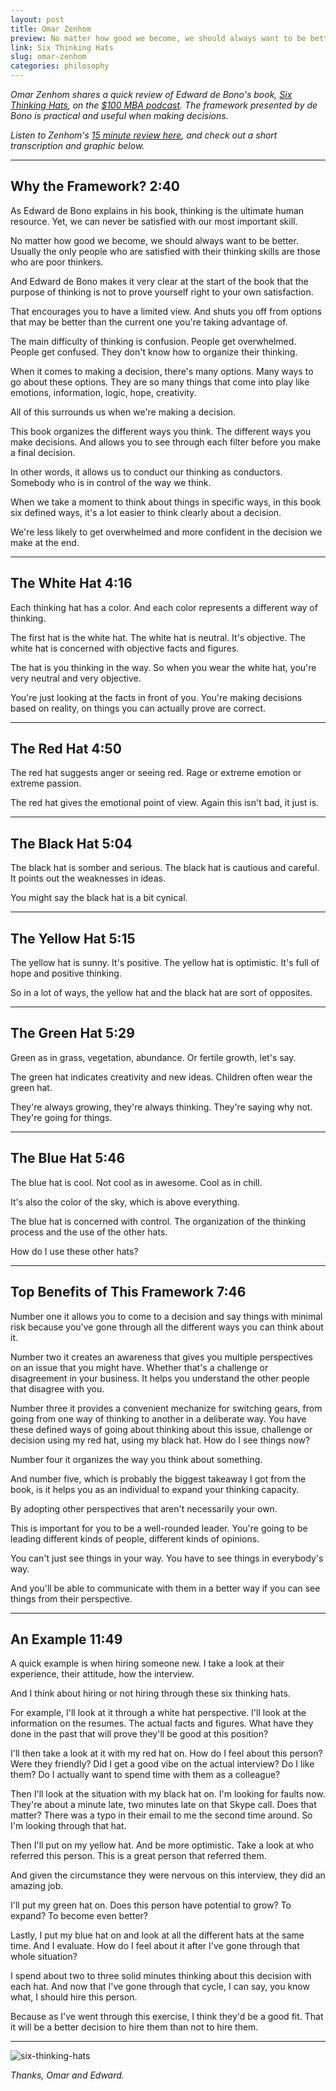 ```yaml
---
layout: post
title: Omar Zenhom 
preview: No matter how good we become, we should always want to be better. 
link: Six Thinking Hats
slug: omar-zenhom
categories: philosophy
---
```


*Omar Zenhom shares a quick review of Edward de Bono's book, [Six Thinking Hats](http://www.amazon.com/Six-Thinking-Hats-Edward-Bono/dp/0316178314), on the [$100 MBA podcast](http://100mba.net/show/). The framework presented by de Bono is practical and useful when making decisions.*

*Listen to Zenhom's [15 minute review here](https://soundcloud.com/businessrepublic/mba408-must-read-the-six-thinking-hats-by-edward-de-bono), and check out a short transcription and graphic below.*

* * * 

## Why the Framework? 2:40 

As Edward de Bono explains in his book, thinking is the ultimate human resource. Yet, we can never be satisfied with our most important skill. 

No matter how good we become, we should always want to be better. Usually the only people who are satisfied with their thinking skills are those who are poor thinkers. 

And Edward de Bono makes it very clear at the start of the book that the purpose of thinking is not to prove yourself right to your own satisfaction. 

That encourages you to have a limited view. And shuts you off from options that may be better than the current one you're taking advantage of. 

The main difficulty of thinking is confusion. People get overwhelmed. People get confused. They don't know how to organize their thinking. 

When it comes to making a decision, there's many options. Many ways to go about these options. They are so many things that come into play like emotions, information, logic, hope, creativity. 

All of this surrounds us when we're making a decision. 

This book organizes the different ways you think. The different ways you make decisions. And allows you to see through each filter before you make a final decision. 

In other words, it allows us to conduct our thinking as conductors. Somebody who is in control of the way we think. 

When we take a moment to think about things in specific ways, in this book six defined ways, it's a lot easier to think clearly about a decision. 

We're less likely to get overwhelmed and more confident in the decision we make at the end. 

* * * 

## The White Hat 4:16 

Each thinking hat has a color. And each color represents a different way of thinking. 

The first hat is the white hat. The white hat is neutral. It's objective. The white hat is concerned with objective facts and figures. 

The hat is you thinking in the way. So when you wear the white hat, you're very neutral and very objective. 

You're just looking at the facts in front of you. You're making decisions based on reality, on things you can actually prove are correct. 

* * * 

## The Red Hat 4:50

The red hat suggests anger or seeing red. Rage or extreme emotion or extreme passion. 

The red hat gives the emotional point of view. Again this isn't bad, it just is.

* * * 

## The Black Hat 5:04 

The black hat is somber and serious. The black hat is cautious and careful. It points out the weaknesses in ideas. 

You might say the black hat is a bit cynical. 

* * * 

## The Yellow Hat 5:15 

The yellow hat is sunny. It's positive. The yellow hat is optimistic. It's full of hope and positive thinking. 

So in a lot of ways, the yellow hat and the black hat are sort of opposites. 

* * * 

## The Green Hat 5:29 

Green as in grass, vegetation, abundance. Or fertile growth, let's say. 

The green hat indicates creativity and new ideas. Children often wear the green hat. 

They're always growing, they're always thinking. They're saying why not. They're going for things. 

* * * 

## The Blue Hat 5:46

The blue hat is cool. Not cool as in awesome. Cool as in chill. 

It's also the color of the sky, which is above everything. 

The blue hat is concerned with control. The organization of the thinking process and the use of the other hats. 

How do I use these other hats? 

* * * 

## Top Benefits of This Framework 7:46

Number one it allows you to come to a decision and say things with minimal risk because you've gone through all the different ways you can think about it. 

Number two it creates an awareness that gives you multiple perspectives on an issue that you might have. Whether that's a challenge or disagreement in your business. It helps you understand the other people that disagree with you. 

Number three it provides a convenient mechanize for switching gears, from going from one way of thinking to another in a deliberate way. You have these defined ways of going about thinking about this issue, challenge or decision using my red hat, using my black hat. How do I see things now? 

Number four it organizes the way you think about something. 

And number five, which is probably the biggest takeaway I got from the book, is it helps you as an individual to expand your thinking capacity. 

By adopting other perspectives that aren't necessarily your own. 

This is important for you to be a well-rounded leader. You're going to be leading different kinds of people, different kinds of opinions.

You can't just see things in your way. You have to see things in everybody's way. 

And you'll be able to communicate with them in a better way if you can see things from their perspective. 

* * * 

## An Example 11:49 

A quick example is when hiring someone new. I take a look at their experience, their attitude, how the interview. 

And I think about hiring or not hiring through these six thinking hats. 

For example, I'll look at it through a white hat perspective. I'll look at the information on the resumes. The actual facts and figures. What have they done in the past that will prove they'll be good at this position? 

I'll then take a look at it with my red hat on. How do I feel about this person? Were they friendly? Did I get a good vibe on the actual interview? Do I like them? Do I actually want to spend time with them as a colleague? 

Then I'll look at the situation with my black hat on. I'm looking for faults now. They're about a minute late, two minutes late on that Skype call. Does that matter? There was a typo in their email to me the second time around. So I'm looking through that hat. 

Then I'll put on my yellow hat. And be more optimistic. Take a look at who referred this person. This is a great person that referred them. 

And given the circumstance they were nervous on this interview, they did an amazing job. 

I'll put my green hat on. Does this person have potential to grow? 
To expand? To become even better? 

Lastly, I put my blue hat on and look at all the different hats at the same time. And I evaluate. How do I feel about it after I've gone through that whole situation? 

I spend about two to three solid minutes thinking about this decision with each hat. And now that I've gone through that cycle, I can say, you know what, I should hire this person. 

Because as I've went through this exercise, I think they'd be a good fit. That it will be a better decision to hire them than not to hire them. 

* * * 

![six-thinking-hats](http://f.cl.ly/items/2n182D463u3W0i2Y2o3D/Image%202016-03-28%20at%201.30.07%20PM.png)

*Thanks, Omar and Edward.*



 
